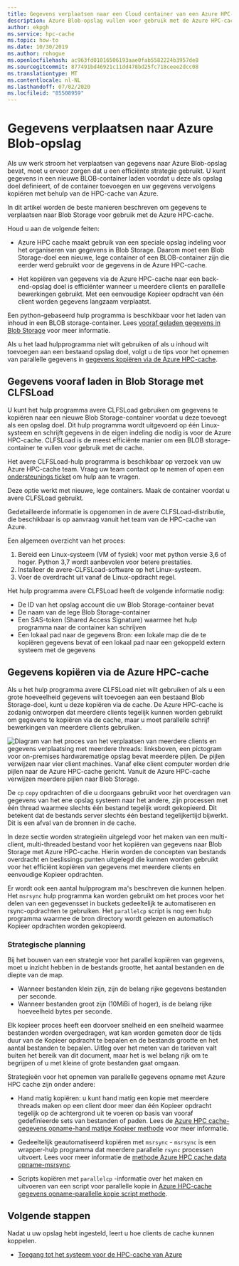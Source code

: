 ```yaml
---
title: Gegevens verplaatsen naar een Cloud container van een Azure HPC-cache
description: Azure Blob-opslag vullen voor gebruik met de Azure HPC-cache
author: ekpgh
ms.service: hpc-cache
ms.topic: how-to
ms.date: 10/30/2019
ms.author: rohogue
ms.openlocfilehash: ac963fd01016506193aae0fab5582224b3957de8
ms.sourcegitcommit: 877491bd46921c11dd478bd25fc718ceee2dcc08
ms.translationtype: MT
ms.contentlocale: nl-NL
ms.lasthandoff: 07/02/2020
ms.locfileid: "85508959"
---
```

# <a name="move-data-to-azure-blob-storage"></a>Gegevens verplaatsen naar Azure Blob-opslag

Als uw werk stroom het verplaatsen van gegevens naar Azure Blob-opslag bevat, moet u ervoor zorgen dat u een efficiënte strategie gebruikt. U kunt gegevens in een nieuwe BLOB-container laden voordat u deze als opslag doel definieert, of de container toevoegen en uw gegevens vervolgens kopiëren met behulp van de HPC-cache van Azure.

In dit artikel worden de beste manieren beschreven om gegevens te verplaatsen naar Blob Storage voor gebruik met de Azure HPC-cache.

Houd u aan de volgende feiten:

* Azure HPC cache maakt gebruik van een speciale opslag indeling voor het organiseren van gegevens in Blob Storage. Daarom moet een Blob Storage-doel een nieuwe, lege container of een BLOB-container zijn die eerder werd gebruikt voor de gegevens in de Azure HPC-cache.

* Het kopiëren van gegevens via de Azure HPC-cache naar een back-end-opslag doel is efficiënter wanneer u meerdere clients en parallelle bewerkingen gebruikt. Met een eenvoudige Kopieer opdracht van één client worden gegevens langzaam verplaatst.

Een python-gebaseerd hulp programma is beschikbaar voor het laden van inhoud in een BLOB storage-container. Lees [vooraf geladen gegevens in Blob Storage](#pre-load-data-in-blob-storage-with-clfsload) voor meer informatie.

Als u het laad hulpprogramma niet wilt gebruiken of als u inhoud wilt toevoegen aan een bestaand opslag doel, volgt u de tips voor het opnemen van parallelle gegevens in [gegevens kopiëren via de Azure HPC-cache](#copy-data-through-the-azure-hpc-cache).

## <a name="pre-load-data-in-blob-storage-with-clfsload"></a>Gegevens vooraf laden in Blob Storage met CLFSLoad

U kunt het hulp programma avere CLFSLoad gebruiken om gegevens te kopiëren naar een nieuwe Blob Storage-container voordat u deze toevoegt als een opslag doel. Dit hulp programma wordt uitgevoerd op één Linux-systeem en schrijft gegevens in de eigen indeling die nodig is voor de Azure HPC-cache. CLFSLoad is de meest efficiënte manier om een BLOB storage-container te vullen voor gebruik met de cache.

Het avere CLFSLoad-hulp programma is beschikbaar op verzoek van uw Azure HPC-cache team. Vraag uw team contact op te nemen of open een [ondersteunings ticket](hpc-cache-support-ticket.md) om hulp aan te vragen.

Deze optie werkt met nieuwe, lege containers. Maak de container voordat u avere CLFSLoad gebruikt.

Gedetailleerde informatie is opgenomen in de avere CLFSLoad-distributie, die beschikbaar is op aanvraag vanuit het team van de HPC-cache van Azure.

Een algemeen overzicht van het proces:

1. Bereid een Linux-systeem (VM of fysiek) voor met python versie 3,6 of hoger. Python 3,7 wordt aanbevolen voor betere prestaties.
1. Installeer de avere-CLFSLoad-software op het Linux-systeem.
1. Voer de overdracht uit vanaf de Linux-opdracht regel.

Het hulp programma avere CLFSLoad heeft de volgende informatie nodig:

* De ID van het opslag account die uw Blob Storage-container bevat
* De naam van de lege Blob Storage-container
* Een SAS-token (Shared Access Signature) waarmee het hulp programma naar de container kan schrijven
* Een lokaal pad naar de gegevens Bron: een lokale map die de te kopiëren gegevens bevat of een lokaal pad naar een gekoppeld extern systeem met de gegevens

## <a name="copy-data-through-the-azure-hpc-cache"></a>Gegevens kopiëren via de Azure HPC-cache

Als u het hulp programma avere CLFSLoad niet wilt gebruiken of als u een grote hoeveelheid gegevens wilt toevoegen aan een bestaand Blob Storage-doel, kunt u deze kopiëren via de cache. De Azure HPC-cache is zodanig ontworpen dat meerdere clients tegelijk kunnen worden gebruikt om gegevens te kopiëren via de cache, maar u moet parallelle schrijf bewerkingen van meerdere clients gebruiken.

![Diagram van het proces van het verplaatsen van meerdere clients en gegevens verplaatsing met meerdere threads: linksboven, een pictogram voor on-premises hardwarematige opslag bevat meerdere pijlen. De pijlen verwijzen naar vier client machines. Vanaf elke client computer worden drie pijlen naar de Azure HPC-cache gericht. Vanuit de Azure HPC-cache verwijzen meerdere pijlen naar Blob Storage.](media/hpc-cache-parallel-ingest.png)

De ``cp`` ``copy`` opdrachten of die u doorgaans gebruikt voor het overdragen van gegevens van het ene opslag systeem naar het andere, zijn processen met één thread waarmee slechts één bestand tegelijk wordt gekopieerd. Dit betekent dat de bestands server slechts één bestand tegelijkertijd bijwerkt. Dit is een afval van de bronnen in de cache.

In deze sectie worden strategieën uitgelegd voor het maken van een multi-client, multi-threaded bestand voor het kopiëren van gegevens naar Blob Storage met Azure HPC-cache. Hierin worden de concepten van bestands overdracht en beslissings punten uitgelegd die kunnen worden gebruikt voor het efficiënt kopiëren van gegevens met meerdere clients en eenvoudige Kopieer opdrachten.

Er wordt ook een aantal hulpprogram ma's beschreven die kunnen helpen. Het ``msrsync`` hulp programma kan worden gebruikt om het proces voor het delen van een gegevensset in buckets gedeeltelijk te automatiseren en rsync-opdrachten te gebruiken. Het ``parallelcp`` script is nog een hulp programma waarmee de bron directory wordt gelezen en automatisch Kopieer opdrachten worden gekopieerd.

### <a name="strategic-planning"></a>Strategische planning

Bij het bouwen van een strategie voor het parallel kopiëren van gegevens, moet u inzicht hebben in de bestands grootte, het aantal bestanden en de diepte van de map.

* Wanneer bestanden klein zijn, zijn de belang rijke gegevens bestanden per seconde.
* Wanneer bestanden groot zijn (10MiBi of hoger), is de belang rijke hoeveelheid bytes per seconde.

Elk kopieer proces heeft een doorvoer snelheid en een snelheid waarmee bestanden worden overgedragen, wat kan worden gemeten door de tijds duur van de Kopieer opdracht te bepalen en de bestands grootte en het aantal bestanden te bepalen. Uitleg over het meten van de tarieven valt buiten het bereik van dit document, maar het is wel belang rijk om te begrijpen of u met kleine of grote bestanden gaat omgaan.

Strategieën voor het opnemen van parallelle gegevens opname met Azure HPC cache zijn onder andere:

* Hand matig kopiëren: u kunt hand matig een kopie met meerdere threads maken op een client door meer dan één Kopieer opdracht tegelijk op de achtergrond uit te voeren op basis van vooraf gedefinieerde sets van bestanden of paden. Lees de [Azure HPC cache-gegevens opname-hand matige Kopieer methode](hpc-cache-ingest-manual.md) voor meer informatie.

* Gedeeltelijk geautomatiseerd kopiëren met ``msrsync``  -  ``msrsync`` is een wrapper-hulp programma dat meerdere parallelle ``rsync`` processen uitvoert. Lees voor meer informatie de [methode Azure HPC cache data opname-msrsync](hpc-cache-ingest-msrsync.md).

* Scripts kopiëren met ``parallelcp`` -informatie over het maken en uitvoeren van een script voor parallelle kopie in [Azure HPC-cache gegevens opname-parallelle kopie script methode](hpc-cache-ingest-parallelcp.md).

## <a name="next-steps"></a>Volgende stappen

Nadat u uw opslag hebt ingesteld, leert u hoe clients de cache kunnen koppelen.

* [Toegang tot het systeem voor de HPC-cache van Azure](hpc-cache-mount.md)

